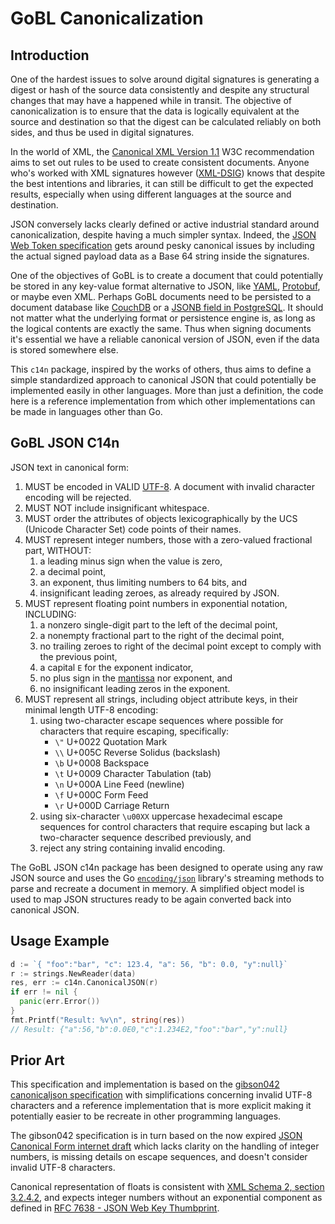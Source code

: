 # GoBL Canonicalization

## Introduction

One of the hardest issues to solve around digital signatures is generating a digest or hash of the source data consistently and despite any structural changes that may have a happened while in transit. The objective of canonicalization is to ensure that the data is logically equivalent at the source and destination so that the digest can be calculated reliably on both sides, and thus be used in digital signatures. 

In the world of XML, the [Canonical XML Version 1.1](https://www.w3.org/TR/xml-c14n11/) W3C recommendation aims to set out rules to be used to create consistent documents. Anyone who's worked with XML signatures however ([XML-DSIG](https://www.w3.org/TR/xmldsig-core/)) knows that despite the best intentions and libraries, it can still be difficult to get the expected results, especially when using different languages at the source and destination.

JSON conversely lacks clearly defined or active industrial standard around canonicalization, despite having a much simpler syntax. Indeed, the [JSON Web Token specification](https://datatracker.ietf.org/doc/html/rfc7519) gets around pesky canonical issues by including the actual signed payload data as a Base 64 string inside the signatures.

One of the objectives of GoBL is to create a document that could potentially be stored in any key-value format alternative to JSON, like [YAML](https://yaml.org/), [Protobuf](https://developers.google.com/protocol-buffers), or maybe even XML. Perhaps GoBL documents need to be persisted to a document database like [CouchDB](https://couchdb.apache.org/) or a [JSONB field in PostgreSQL](https://www.postgresql.org/docs/13/functions-json.html). It should not matter what the underlying format or persistence engine is, as long as the logical contents are exactly the same. Thus when signing documents it's essential we have a reliable canonical version of JSON, even if the data is stored somewhere else.

This `c14n` package, inspired by the works of others, thus aims to define a simple standardized approach to canonical JSON that could potentially be implemented easily in other languages. More than just a definition, the code here is a reference implementation from which other implementations can be made in languages other than Go.

## GoBL JSON C14n

JSON text in canonical form:

1. MUST be encoded in VALID [UTF-8](https://tools.ietf.org/html/rfc3629). A document with invalid character encoding will be rejected.
2. MUST NOT include insignificant whitespace.
3. MUST order the attributes of objects lexicographically by the UCS (Unicode Character Set) code points of their names.
4. MUST represent integer numbers, those with a zero-valued fractional part, WITHOUT:
    1. a leading minus sign when the value is zero,
    2. a decimal point,
    3. an exponent, thus limiting numbers to 64 bits, and
    4. insignificant leading zeroes, as already required by JSON.
5. MUST represent floating point numbers in exponential notation, INCLUDING:
    1. a nonzero single-digit part to the left of the decimal point,
    2. a nonempty fractional part to the right of the decimal point,
    3. no trailing zeroes to right of the decimal point except to comply with the previous point,
    4. a capital `E` for the exponent indicator,
    5. no plus sign in the [mantissa](https://en.wikipedia.org/wiki/Significand) nor exponent, and
    6. no insignificant leading zeros in the exponent.
6. MUST represent all strings, including object attribute keys, in their minimal length UTF-8 encoding:
    1. using two-character escape sequences where possible for characters that require escaping, specifically:
        * `\"` U+0022 Quotation Mark
        * `\\` U+005C Reverse Solidus (backslash)
        * `\b` U+0008 Backspace
        * `\t` U+0009 Character Tabulation (tab)
        * `\n` U+000A Line Feed (newline)
        * `\f` U+000C Form Feed
        * `\r` U+000D Carriage Return
    2. using six-character `\u00XX` uppercase hexadecimal escape sequences for control characters that require escaping but lack a two-character sequence described previously, and
    3. reject any string containing invalid encoding.

The GoBL JSON c14n package has been designed to operate using any raw JSON source and uses the Go [`encoding/json`](https://golang.org/pkg/encoding/json/) library's streaming methods to parse and recreate a document in memory. A simplified object model is used to map JSON structures ready to be again converted back into canonical JSON.

## Usage Example

```go
d := `{ "foo":"bar", "c": 123.4, "a": 56, "b": 0.0, "y":null}`
r := strings.NewReader(data)
res, err := c14n.CanonicalJSON(r)
if err != nil {
  panic(err.Error())
}
fmt.Printf("Result: %v\n", string(res))
// Result: {"a":56,"b":0.0E0,"c":1.234E2,"foo":"bar","y":null}
```

## Prior Art

This specification and implementation is based on the [gibson042 canonicaljson specification](https://gibson042.github.io/canonicaljson-spec/) with simplifications concerning invalid UTF-8 characters and a reference implementation that is more explicit making it potentially easier to be recreate in other programming languages.

The gibson042 specification is in turn based on the now expired [JSON Canonical Form internet draft](https://datatracker.ietf.org/doc/html/draft-staykov-hu-json-canonical-form-00) which lacks clarity on the handling of integer numbers, is missing details on escape sequences, and doesn't consider invalid UTF-8 characters.

Canonical representation of floats is consistent with [XML Schema 2, section 3.2.4.2](https://www.w3.org/TR/xmlschema-2/#float-canonical-representation), and expects integer numbers without an exponential component as defined in [RFC 7638 - JSON Web Key Thumbprint](https://datatracker.ietf.org/doc/html/rfc7638#section-3.3).





